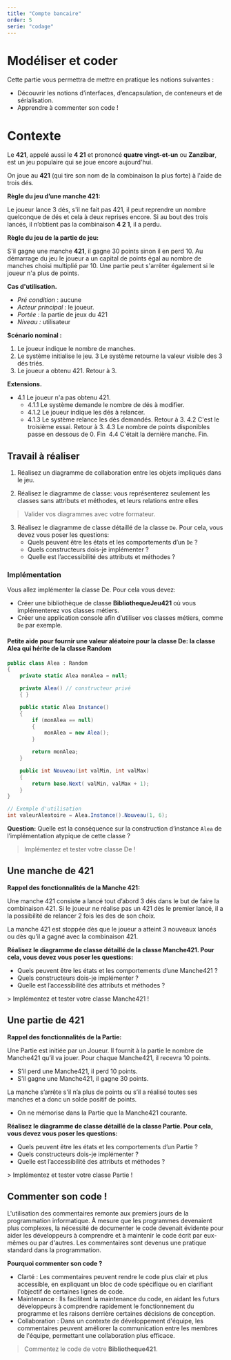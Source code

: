```yaml
---
title: "Compte bancaire"
order: 5
serie: "codage"
---
```


# Modéliser et coder

Cette partie vous permettra de mettre en pratique les notions suivantes : 
- Découvrir les notions d’interfaces, d’encapsulation, de conteneurs et de sérialisation.​
- Apprendre à commenter son code !

# Contexte

Le **421**, appelé aussi le **4 21** et prononcé **quatre vingt-et-un** ou **Zanzibar**, est un jeu populaire qui se joue encore aujourd'hui.

On joue au **421** (qui tire son nom de la combinaison la plus forte) à l'aide de trois dés.

**Règle du jeu d’une manche 421:** ​

Le joueur lance 3 dés, s'il ne fait pas 421, il peut reprendre un nombre quelconque de dés et cela à deux reprises encore. Si au bout des trois lancés, il n’obtient pas la combinaison **4 2 1**, il a perdu.​

**Règle du jeu de la partie de jeu:​**

S'il gagne une manche **421**, il gagne 30 points sinon il en perd 10. Au démarrage du jeu le joueur a un capital de points égal au nombre de manches choisi multiplié par 10. Une partie peut s'arrêter également si le joueur n'a plus de points. 


**Cas d'utilisation.​**

- *Pré condition* : aucune​
- *Acteur principal :* le joueur.​
- *Portée :* la partie de jeux du 421​
- *Niveau :* utilisateur​

**Scénario nominal :​**

1. Le joueur indique le nombre de manches.​
2. Le système initialise le jeu.​
3 Le système retourne la valeur visible des 3 dés triés.​
4. Le joueur a obtenu 421. Retour à 3.​

**Extensions.​**
- 4.1 Le joueur n'a pas obtenu 421.​
    - 4.1.1 Le système demande le nombre de dés à modifier.​
    - 4.1.2 Le joueur indique les dés à relancer.​
    - 4.1.3 Le système relance les dés demandés. Retour à 3.​
4.2 C'est le troisième essai. Retour à 3.​
4.3 Le nombre de points disponibles passe en dessous de 0. Fin ​
4.4 C'était la dernière manche. Fin.

## Travail à réaliser

1. Réalisez un diagramme de collaboration entre les objets impliqués dans le jeu.​

2. Réalisez le diagramme de classe: vous représenterez seulement les classes sans attributs et méthodes, et leurs relations entre elles

> Valider vos diagrammes avec votre formateur.

3. Réalisez le diagramme de classe détaillé de la classe `De`.  Pour cela, vous devez vous poser les questions:
    - Quels peuvent être les états et les comportements d’un `De` ?
    - Quels constructeurs dois-je implémenter ?​
    - Quelle est l’accessibilité des attributs et méthodes ?


### Implémentation

Vous allez implémenter la classe De. Pour cela vous devez:​

- Créer une bibliothèque de classe **BibliothequeJeu421** où vous implémenterez vos classes métiers.
- Créer une application console afin d’utiliser vos classes métiers, comme `De` par exemple.

#### Petite aide pour fournir une valeur aléatoire pour la classe **De**: la classe **Alea** qui hérite de la classe **Random**

```csharp
public class Alea : Random​
{​
    private static Alea monAlea = null;​

    private Alea() // constructeur privé
    { }​

    public static Alea Instance()​
    {​
        if (monAlea == null)​
        {​
            monAlea = new Alea();​
        }​

        return monAlea;​
    }​

    public int Nouveau(int valMin, int valMax)​
    {​
        return base.Next( valMin, valMax + 1);​
    }​
}
```

```csharp
// Exemple d'utilisation
int valeurAleatoire = Alea.Instance().Nouveau(1, 6);
```

**Question:** Quelle est la conséquence sur la construction d’instance `Alea` de l’implémentation atypique de cette classe ?​

> Implémentez et tester votre classe De !


## Une manche de 421

**Rappel des fonctionnalités de la Manche 421:​**

Une manche 421 consiste a lancé tout d’abord 3 dés dans le but de faire la combinaison 421. Si le joueur ne réalise pas un 421 dès le premier lancé, il a la possibilité de relancer 2 fois les des de son choix.​

​La manche 421 est stoppée dès que le joueur a atteint 3 nouveaux lancés ou dès qu’il a gagné avec la combinaison 421.​

**Réalisez le diagramme de classe détaillé de la classe Manche421. Pour cela, vous devez vous poser les questions:**​

- Quels peuvent être les états et les comportements d’une Manche421 ?​
- Quels constructeurs dois-je implémenter ?​
- Quelle est l’accessibilité des attributs et méthodes ?​

​> Implémentez et tester votre classe Manche421 !

## Une partie de 421

**Rappel des fonctionnalités de la Partie:​**

Une Partie est initiée par un Joueur. Il fournit à la partie le nombre de Manche421 qu’il va jouer. Pour chaque Manche421, il recevra 10 points.​
- S’il perd une Manche421, il perd 10 points.​
- S’il gagne une Manche421, il gagne 30 points.​

La manche s’arrête s'il n’a plus de points ou s’il a réalisé toutes ses manches et a donc un solde positif de points.​
- On ne mémorise dans la Partie que la Manche421 courante.​


**Réalisez le diagramme de classe détaillé de la classe Partie. Pour cela, vous devez vous poser les questions:** ​

- Quels peuvent être les états et les comportements d’un Partie ?
- Quels constructeurs dois-je implémenter ? ​
- Quelle est l’accessibilité des attributs et méthodes ? ​

​> Implémentez et tester votre classe Partie !


## Commenter son code !

L'utilisation des commentaires remonte aux premiers jours de la programmation informatique. À mesure que les programmes devenaient plus complexes, la nécessité de documenter le code devenait évidente pour aider les développeurs à comprendre et à maintenir le code écrit par eux-mêmes ou par d'autres. Les commentaires sont devenus une pratique standard dans la programmation.

**Pourquoi commenter son code ?**

- Clarté : Les commentaires peuvent rendre le code plus clair et plus accessible, en expliquant un bloc de code spécifique ou en clarifiant l'objectif de certaines lignes de code.
- Maintenance : Ils facilitent la maintenance du code, en aidant les futurs développeurs à comprendre rapidement le fonctionnement du programme et les raisons derrière certaines décisions de conception.
- Collaboration : Dans un contexte de développement d'équipe, les commentaires peuvent améliorer la communication entre les membres de l'équipe, permettant une collaboration plus efficace.

> Commentez le code de votre **Bibliotheque421**.
